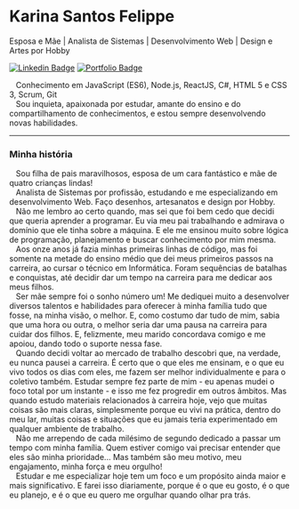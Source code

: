 # Karina Santos Felippe

Esposa e Mãe | Analista de Sistemas | Desenvolvimento Web | Design e Artes por Hobby

[![Linkedin Badge](https://img.shields.io/badge/-Karina_Santos_Felippe-blue?style=flat-square&logo=Linkedin&logoColor=white&link=https://www.linkedin.com/in/karina-santos-felippe/)](https://www.linkedin.com/in/karina-santos-felippe/)
[![Portfolio Badge](https://img.shields.io/badge/-Portfólio-BF3073?style=flat-square&logo=Behance&logoColor=white&link=https://karinasantosfelippe.myportfolio.com/)](https://karinasantosfelippe.myportfolio.com/)

&nbsp;&nbsp;&nbsp;Conhecimento em JavaScript (ES6), Node.js, ReactJS, C#, HTML 5 e CSS 3, Scrum, Git
<br/>&nbsp;&nbsp;&nbsp;Sou inquieta, apaixonada por estudar, amante do ensino e do compartilhamento de conhecimentos, e estou sempre desenvolvendo novas habilidades.

---
### Minha história 

&nbsp;&nbsp;&nbsp;Sou filha de pais maravilhosos, esposa de um cara fantástico e mãe de quatro crianças lindas!
<br/>&nbsp;&nbsp;&nbsp;Analista de Sistemas por profissão, estudando e me especializando em desenvolvimento Web. Faço desenhos, artesanatos e design  por Hobby.
<br/>&nbsp;&nbsp;&nbsp;Não me lembro ao certo quando, mas sei que foi bem cedo que decidi que queria aprender a programar. Eu via meu pai trabalhando e admirava o domínio que ele tinha sobre a máquina. E ele me ensinou muito sobre lógica de programação, planejamento e buscar conhecimento por mim mesma.
<br/>&nbsp;&nbsp;&nbsp;Aos onze anos já fazia minhas primeiras linhas de código, mas foi somente na metade do ensino médio que dei meus primeiros passos na carreira, ao cursar o técnico em Informática. Foram sequências de batalhas e conquistas, até decidir dar um tempo na carreira para me dedicar aos meus filhos.
<br/>&nbsp;&nbsp;&nbsp;Ser mãe sempre foi o sonho número um! Me dediquei muito a desenvolver diversos talentos e habilidades para oferecer à minha família tudo que fosse, na minha visão, o melhor. E, como costumo dar tudo de mim, sabia que uma hora ou outra, o melhor seria dar uma pausa na carreira para cuidar dos filhos. E, felizmente, meu marido concordava comigo e me apoiou, dando todo o suporte nessa fase.
<br/>&nbsp;&nbsp;&nbsp;Quando decidi voltar ao mercado de trabalho descobri que, na verdade, eu nunca pausei a carreira. É certo que o que eles me ensinam, e o que eu vivo todos os dias com eles, me fazem ser melhor individualmente e para o coletivo também. Estudar sempre fez parte de mim - eu apenas mudei o foco total por um instante - e isso me fez progredir em outros âmbitos. Mas quando estudo materiais relacionados à carreira hoje, vejo que muitas coisas são mais claras, simplesmente porque eu vivi na prática, dentro do meu lar, muitas coisas e situações que eu jamais teria experimentado em qualquer ambiente de trabalho.
<br/>&nbsp;&nbsp;&nbsp;Não me arrependo de cada milésimo de segundo dedicado a passar um tempo com minha família. Quem estiver comigo vai precisar entender que eles são minha prioridade... Mas também são meu motivo, meu engajamento, minha força e meu orgulho!
<br/>&nbsp;&nbsp;&nbsp;Estudar e me especializar hoje tem um foco e um propósito ainda maior e mais significativo. E farei isso diariamente, porque é o que eu gosto, é o que eu planejo, e é o que eu quero me orgulhar quando olhar pra trás. 

<!--
**karinasantosfelippe/karinasantosfelippe** is a ✨ _special_ ✨ repository because its `README.md` (this file) appears on your GitHub profile.

Here are some ideas to get you started:

- 🔭 I’m currently working on ...
- 🌱 I’m currently learning ...
- 👯 I’m looking to collaborate on ...
- 🤔 I’m looking for help with ...
- 💬 Ask me about ...
- 📫 How to reach me: ...
- 😄 Pronouns: ...
- ⚡ Fun fact: ...
-->
